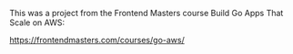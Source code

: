 This was a project from the Frontend Masters course Build Go Apps That Scale on AWS:

https://frontendmasters.com/courses/go-aws/
